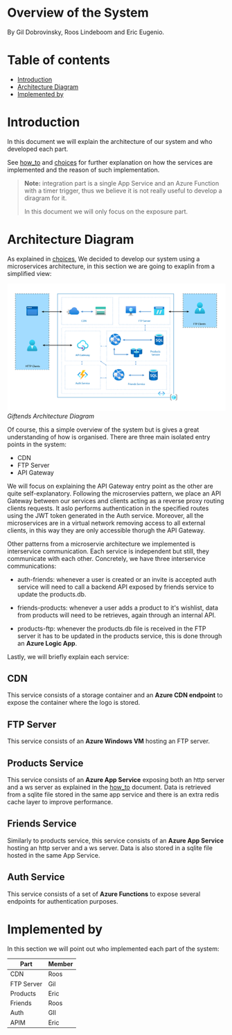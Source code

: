 # Overview of the System

By Gil Dobrovinsky, Roos Lindeboom and Eric Eugenio.

# Table of contents

- [Introduction](#introduction)
- [Architecture Diagram](#architecture-diagram)
- [Implemented by](#implemented-by)

# Introduction

In this document we will explain the architecture of our system and who developed each part.

See [how_to](/docs/how_to.md) and [choices](/docs/choices.md) for further explanation on how the services are implemented and the reason of such implementation.

> **Note:** integration part is a single App Service and an Azure Function with a timer trigger, thus we believe it is not really useful to develop a diragram for it.
>
> In this document we will only focus on the exposure part.

# Architecture Diagram

As explained in [choices](/docs/choices.md), We decided to develop our system using a microservices architecture, in this section we are going to exaplin from a simplified view:

![Giftends Architecture Diagram](/docs/assets/images/architecture.png)
*Giftends Architecture Diagram*

Of course, this a simple overview of the system but is gives a great understanding of how is organised. There are three main isolated entry points in the system:

- CDN
- FTP Server
- API Gateway

We will focus on explaining the API Gateway entry point as the other are quite self-explanatory. Following the microservies pattern, we place an API Gateway between our services and clients acting as a reverse proxy routing clients requests. It aslo performs authentication in the specified routes using the JWT token generated in the Auth service. Moreover, all the microservices are in a virtual network removing access to all external clients, in this way they are only accessible thorugh the API Gateway.

Other patterns from a microservie architecture we implemented is interservice communication. Each service is independent but still, they communicate with each other. Concretely, we have three interservice communications:

- auth-friends: whenever a user is created or an invite is accepted auth service will need to call a backend API exposed by friends service to update the products.db.

- friends-products: whenever a user adds a product to it's wishlist, data from products will need to be retrieves, again through an internal API.

- products-ftp: whenever the products.db file is received in the FTP server it has to be updated in the products service, this is done through an **Azure Logic App**.

Lastly, we will briefly explain each service:

## CDN

This service consists of a storage container and an **Azure CDN endpoint** to expose the container where the logo is stored.

## FTP Server

This service consists of an **Azure Windows VM** hosting an FTP server.

## Products Service

This service consists of an **Azure App Service** exposing both an http server and a ws server as explained in the [how_to](/docs/how_to.md) document. Data is retrieved from a sqlite file stored in the same app service and there is an extra redis cache layer to improve performance.

## Friends Service

Similarly to products service, this service consists of an **Azure App Service** hosting an http server and a ws server. Data is also stored in a sqlite file hosted in the same App Service.

## Auth Service

This service consists of a set of **Azure Functions** to expose several endpoints for authentication purposes.

# Implemented by

In this section we will point out who implemented each part of the system:

| Part        | Member      |
| ----------- | ----------- |
| CDN         | Roos        |
| FTP Server  | Gil         |
| Products    | Eric        |
| Friends     | Roos        |
| Auth        | GIl         |
| APIM        | Eric        |

